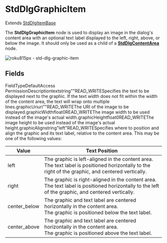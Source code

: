 StdDlgGraphicItem
=================

Extends [StdDlgItemBase](/docs/references/scenegraph/standard-dialog-framework-nodes/std-dlg-item-base.md "**StdDlgItemBase**")

The **StdDlgGraphicItem** node is used to display an image in the dialog's content area with an optional text label displayed to the left, right, above, or below the image. It should only be used as a child of a [**StdDlgContentArea**](/docs/references/scenegraph/standard-dialog-framework-nodes/std-dlg-content-area.md) node.

![roku815px - std-dlg-graphic-item](https://image.roku.com/ZHZscHItMTc2/std-dlg-graphic-item.jpg)

Fields
------

FieldTypeDefaultAccess PermissionDescriptiontextstring""READ\_WRITESpecifies the text to be displayed next to the graphic. If the text width does not fit within the width of the content area, the text will wrap onto multiple lines.graphicUriuri""READ\_WRITEThe URI of the image to be displayed.graphicWidthfloat0READ\_WRITEThe image width to be used instead of the image's actual width.graphicHeightfloat0READ\_WRITEThe image height to be used instead of the image's actual height.graphicAlignstring"left"READ\_WRITESpecifies where to position and align the graphic and its text label, relative to the content area. This may be one of the following values:  

| Value | Text Position |
| --- | --- |
| left | The graphic is left-aligned in the content area.  <br>The text label is positioned horizontally to the right of the graphic, and centered vertically. |
| right | The graphic is right-aligned in the content area.  <br>The text label is positioned horizontally to the left of the graphic, and centered vertically. |
| center\_below | The graphic and text label are centered horizontally in the content area.  <br>The graphic is positioned below the text label. |
| center\_above | The graphic and text label are centered horizontally in the content area.  <br>The graphic is positioned above the text label. |